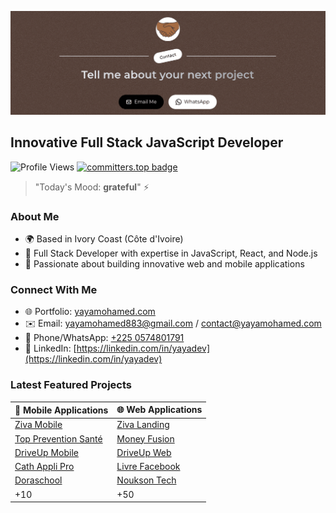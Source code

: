 [![hero](./hero.png?raw=true)](https://yayamohamed.com)

## Innovative Full Stack JavaScript Developer

![Profile Views](https://komarev.com/ghpvc/?username=yaya12085&color=brightgreen) [![committers.top badge](https://user-badge.committers.top/ivory_coast_public/Yaya12085.svg)](https://user-badge.committers.top/ivory_coast_public/Yaya12085)

> "Today's Mood: **grateful**" ⚡

### About Me
* 🌍 Based in Ivory Coast (Côte d'Ivoire)
* 💼 Full Stack Developer with expertise in JavaScript, React, and Node.js
* 🚀 Passionate about building innovative web and mobile applications

### Connect With Me
* 🌐 Portfolio: [yayamohamed.com](https://yayamohamed.com)
* ✉️ Email: [yayamohamed883@gmail.com](mailto:yayamohamed883@gmail.com) / [contact@yayamohamed.com](mailto:contact@yayamohamed.com)
* 📱 Phone/WhatsApp: [+225 0574801791](tel:+2250574801791)
* 🔗 LinkedIn: [https://linkedin.com/in/yayadev](https://linkedin.com/in/yayadev)


### Latest Featured Projects

| 📱 Mobile Applications | 🌐 Web Applications |
|------------------------|---------------------|
| [Ziva Mobile](https://play.google.com/store/apps/details?id=net.zivaziva.app) | [Ziva Landing](https://www.zivacovoiturage.net/) |
| [Top Prevention Santé](https://play.google.com/store/apps/details?id=com.toppreventionsante) | [Money Fusion](https://moneyfusion.net) |
| [DriveUp Mobile](https://play.google.com/store/apps/details?id=com.driveup.mobile) | [DriveUp Web](https://driveuptech.com/) |
| [Cath Appli Pro](https://play.google.com/store/apps/details?id=com.scdigital.cathapplipro) | [Livre Facebook](https://livre.sc-digital.org) |
| [Doraschool](https://play.google.com/store/apps/details?id=com.doraschool) | [Noukson Tech](https://https://www.noukson-tech.com/) |
| +10 | +50 |
